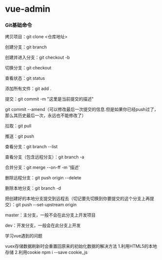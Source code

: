# vue-admin

### Git基础命令

拷贝项目：git clone <仓库地址>

创建分支：git branch <name>

创建并进入分支：git checkout -b <name>

切换分支：git checkout <name>

查看状态：git status

添加所有文件：git add .

提交：git commit -m "这里是当前提交的描述"

git commit --amend（可以修改最后一次提交的信息.但是如果你已经push过了，那么其历史最后一次，永远也不能修改了）

拉取：git pull

推送：git push

查看分支：git branch --list

查看分支（包含远程分支）：git branch -a

合并分支：git merge --on-ff -m '描述' <name>

删除远程分支：git push origin --delete <name>

删除本地分支：git branch -d <name>

把创建好的本地分支提交到远程去（切记要先切换到你要提交的这个分支上再提交）：git push --set-upstream origin <name>

master：主分支，一般不会在此分支上开发项目

dev：开发分支，一般会在此分支上开发

学习vue遇到的问题

vuex存储数据刷新时会重置回原来的初始化数据的解决方法
  1.利用HTML5的本地存储
  2.利用cookie npm i --save cookie_js

